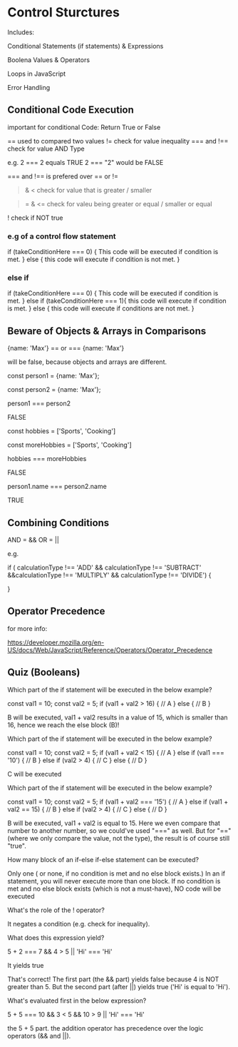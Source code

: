 # Control Sturctures

Includes:

Conditional Statements (if statements) & Expressions

Boolena Values & Operators

Loops in JavaScript

Error Handling

## Conditional Code Execution

important for conditional Code: Return True or False

== used to compared two values
!= check for value inequality
=== and !== check for value AND Type

e.g. 2 === 2 equals TRUE
2 === "2" would be FALSE

=== and !== is prefered over == or !=

> & < check for value that is greater / smaller

> = & <= check for valeu being greater or equal / smaller or equal

! check if NOT true

### e.g of a control flow statement

if (takeConditionHere === 0) {
This code will be executed if condition is met.
} else {
this code will execute if condition is not met.
}

### else if

if (takeConditionHere === 0) {
This code will be executed if condition is met.
} else if (takeConditionHere === 1){
this code will execute if condition is met.
} else {
this code will execute if conditions are not met.
}

## Beware of Objects & Arrays in Comparisons

{name: 'Max'} == or === {name: 'Max'}

will be false, because objects and arrays are different.

const person1 = {name: 'Max'};

const person2 = {name: 'Max'};

person1 === person2

FALSE

const hobbies = ['Sports', 'Cooking']

const moreHobbies = ['Sports', 'Cooking']

hobbies === moreHobbies

FALSE

person1.name === person2.name

TRUE

## Combining Conditions

AND = &&
OR = ||

e.g.

if (
calculationType !== 'ADD' && calculationType !== 'SUBTRACT' &&calculationType !== 'MULTIPLY' && calculationType !== 'DIVIDE') {

}

## Operator Precedence

for more info:

https://developer.mozilla.org/en-US/docs/Web/JavaScript/Reference/Operators/Operator_Precedence

## Quiz (Booleans)

Which part of the if statement will be executed in the below example?

const val1 = 10;
const val2 = 5;
if (val1 + val2 > 16) {
// A
} else {
// B
}

B will be executed, val1 + val2 results in a value of 15, which is smaller than 16, hence we reach the else block (B)!

Which part of the if statement will be executed in the below example?

const val1 = 10;
const val2 = 5;
if (val1 + val2 < 15) {
// A
} else if (val1 === '10') {
// B
} else if (val2 > 4) {
// C
} else {
// D
}

C will be executed

Which part of the if statement will be executed in the below example?

const val1 = 10;
const val2 = 5;
if (val1 + val2 === '15') {
// A
} else if (val1 + val2 == 15) {
// B
} else if (val2 > 4) {
// C
} else {
// D
}

B will be executed, val1 + val2 is equal to 15. Here we even compare that number to another number, so we could've used "===" as well. But for "==" (where we only compare the value, not the type), the result is of course still "true".

How many block of an if-else if-else statement can be executed?

Only one ( or none, if no condition is met and no else block exists.) In an if statement, you will never execute more than one block. If no condition is met and no else block exists (which is not a must-have), NO code will be executed

What's the role of the ! operator?

It negates a condition (e.g. check for inequality).

What does this expression yield?

5 + 2 === 7 && 4 > 5 || 'Hi' === 'Hi'

It yields true

That's correct! The first part (the && part) yields false because 4 is NOT greater than 5. But the second part (after ||) yields true ('Hi' is equal to 'Hi').

What's evaluated first in the below expression?

5 + 5 === 10 && 3 < 5 && 10 > 9 || 'Hi' === 'Hi'

the 5 + 5 part. the addition operator has precedence over the logic operators (&& and ||).
